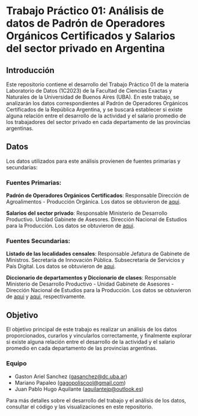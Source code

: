 # Trabajo Práctico 01: Análisis de datos de Padrón de Operadores Orgánicos Certificados y Salarios del sector privado en Argentina

## Introducción
Este repositorio contiene el desarrollo del Trabajo Práctico 01 de la materia Laboratorio de Datos (1C2023) de la Facultad de Ciencias Exactas y Naturales de la Universidad de Buenos Aires (UBA). En este trabajo, se analizarán los datos correspondientes al Padrón de Operadores Orgánicos Certificados de la República Argentina, y se buscará establecer si existe alguna relación entre el desarrollo de la actividad y el salario promedio de los trabajadores del sector privado en cada departamento de las provincias argentinas.

## Datos
Los datos utilizados para este análisis provienen de fuentes primarias y secundarias:

### Fuentes Primarias:

**Padrón de Operadores Orgánicos Certificados**: Responsable Dirección de Agroalimentos - Producción Orgánica. Los datos se obtuvieron de [aqui](https://datos.magyp.gob.ar/dataset/padron-de-operadores-organicos-certificados).

**Salarios del sector privado**: Responsable Ministerio de Desarrollo Productivo. Unidad Gabinete de Asesores. Dirección Nacional de Estudios para la Producción. Los datos se obtuvieron de [aqui](https://www.datos.gob.ar/fa_IR/dataset/produccion-salarios-por-departamento-partido-sector-actividad/archivo/produccion_515b41b2-d008-42fa-a9d7-8a1bb26d04ab).
### Fuentes Secundarias:

**Listado de las localidades censales**: Responsable Jefatura de Gabinete de Ministros. Secretaría de Innovación Pública. Subsecretaría de Servicios y País Digital. Los datos se obtuvieron de [aqui](https://datos.gob.ar/ar/dataset/jgm-servicio-normalizacion-datos-geograficos/archivo/jgm_8.12).

**Diccionario de departamentos y Diccionario de clases**: Responsable Ministerio de Desarrollo Productivo - Unidad Gabinete de Asesores - Dirección Nacional de Estudios para la Producción. Los datos se obtuvieron de [aqui](https://datos.produccion.gob.ar/dataset/puestos-de-trabajo-por-departamento-partido-y-sector-de-actividad/archivo/125bdc76-0205-417a-bf20-76d34dbe184b) y [aqui](https://www.datos.gob.ar/fa_IR/dataset/produccion-salarios-por-departamento-partido-sector-actividad/archivo/produccion_8c7e4f21-750e-4298-93d1-55fe776ed6d4), respectivamente.

## Objetivo
El objetivo principal de este trabajo es realizar un análisis de los datos proporcionados, curarlos y vincularlos correctamente, y finalmente explorar si existe alguna relación entre el desarrollo de la actividad y el salario promedio en cada departamento de las provincias argentinas.


### Equipo

- Gaston Ariel Sanchez      (gasanchez@dc.uba.ar)
- Mariano Papaleo           (gagopoliscool@gmail.com)
- Juan Pablo Hugo Aquilante (aquilantejp@outlook.es)
  
Para más detalles sobre el desarrollo del trabajo y el análisis de los datos, consultar el código y las visualizaciones en este repositorio.
